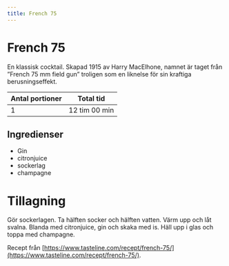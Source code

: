 ```yaml
---
title: French 75
---
```

# French 75

En klassisk cocktail. Skapad 1915 av Harry MacElhone, namnet är taget från ”French 75 mm field gun” troligen som en liknelse för sin kraftiga berusningseffekt.

| Antal portioner | Total tid     |
| --------------- | ------------- |
| 1               | 12 tim 00 min |

## Ingredienser
* Gin
* citronjuice
* sockerlag
* champagne

# Tillagning
Gör sockerlagen. Ta hälften socker och hälften vatten. Värm upp och låt svalna.
Blanda med citronjuice, gin och skaka med is. Häll upp i glas och toppa med champagne.


Recept från [https://www.tasteline.com/recept/french-75/](https://www.tasteline.com/recept/french-75/).
